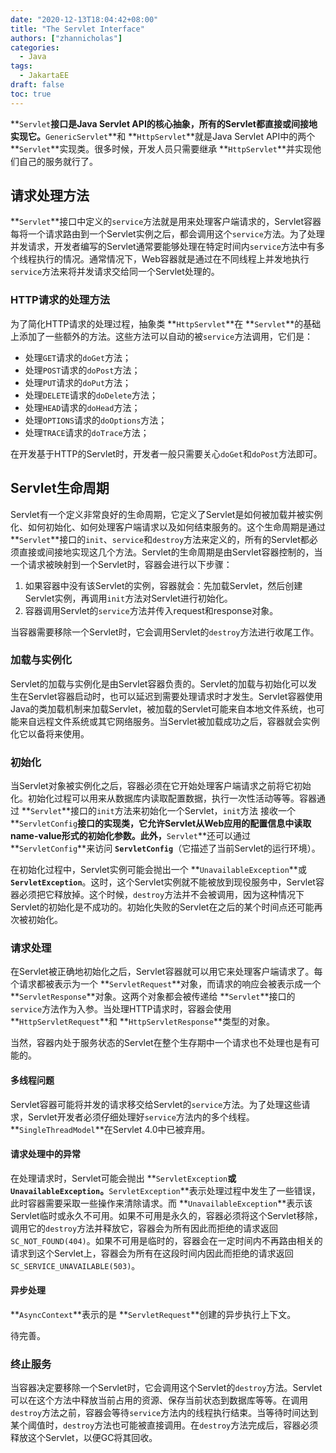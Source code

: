 ```yaml
---
date: "2020-12-13T18:04:42+08:00"
title: "The Servlet Interface"
authors: ["zhannicholas"]
categories:
  - Java
tags:
  - JakartaEE
draft: false
toc: true
---
```

**`Servlet`**接口是Java Servlet API的核心抽象，所有的Servlet都直接或间接地实现它。**`GenericServlet`**和 **`HttpServlet`**就是Java Servlet API中的两个 **`Servlet`**实现类。很多时候，开发人员只需要继承 **`HttpServlet`**并实现他们自己的服务就行了。

## 请求处理方法
**`Servlet`**接口中定义的`service`方法就是用来处理客户端请求的，Servlet容器每将一个请求路由到一个Servlet实例之后，都会调用这个`service`方法。为了处理并发请求，开发者编写的Servlet通常要能够处理在特定时间内`service`方法中有多个线程执行的情况。通常情况下，Web容器就是通过在不同线程上并发地执行`service`方法来将并发请求交给同一个Servlet处理的。

### HTTP请求的处理方法
为了简化HTTP请求的处理过程，抽象类 **`HttpServlet`**在 **`Servlet`**的基础上添加了一些额外的方法。这些方法可以自动的被`service`方法调用，它们是：
* 处理`GET`请求的`doGet`方法；
* 处理`POST`请求的`doPost`方法；
* 处理`PUT`请求的`doPut`方法；
* 处理`DELETE`请求的`doDelete`方法；
* 处理`HEAD`请求的`doHead`方法；
* 处理`OPTIONS`请求的`doOptions`方法；
* 处理`TRACE`请求的`doTrace`方法；

在开发基于HTTP的Servlet时，开发者一般只需要关心`doGet`和`doPost`方法即可。

## Servlet生命周期
Servlet有一个定义非常良好的生命周期，它定义了Servlet是如何被加载并被实例化、如何初始化、如何处理客户端请求以及如何结束服务的。这个生命周期是通过 **`Servlet`**接口的`init`、`service`和`destroy`方法来定义的，所有的Servlet都必须直接或间接地实现这几个方法。Servlet的生命周期是由Servlet容器控制的，当一个请求被映射到一个Servlet时，容器会进行以下步骤：
1. 如果容器中没有该Servlet的实例，容器就会：先加载Servlet，然后创建Servlet实例，再调用`init`方法对Servlet进行初始化。
2. 容器调用Servlet的`service`方法并传入request和response对象。

当容器需要移除一个Servlet时，它会调用Servlet的`destroy`方法进行收尾工作。

### 加载与实例化
Servlet的加载与实例化是由Servlet容器负责的。Servlet的加载与初始化可以发生在Servlet容器启动时，也可以延迟到需要处理请求时才发生。Servlet容器使用Java的类加载机制来加载Servlet，被加载的Servlet可能来自本地文件系统，也可能来自远程文件系统或其它网络服务。当Servlet被加载成功之后，容器就会实例化它以备将来使用。

### 初始化
当Servlet对象被实例化之后，容器必须在它开始处理客户端请求之前将它初始化。初始化过程可以用来从数据库内读取配置数据，执行一次性活动等等。容器通过 **`Servlet`**接口的`init`方法来初始化一个Servlet，`init`方法 接收一个 **`ServletConfig`**接口的实现类，它允许Servlet从Web应用的配置信息中读取name-value形式的初始化参数。此外，**`Servlet`**还可以通过 **`ServletConfig`**来访问 **`ServletConfig`**（它描述了当前Servlet的运行环境）。

在初始化过程中，Servlet实例可能会抛出一个 **`UnavailableException`**或 **`ServletException`**。这时，这个Servlet实例就不能被放到现役服务中，Servlet容器必须把它释放掉。这个时候，`destroy`方法并不会被调用，因为这种情况下Servlet的初始化是不成功的。初始化失败的Servlet在之后的某个时间点还可能再次被初始化。

### 请求处理
在Servlet被正确地初始化之后，Servlet容器就可以用它来处理客户端请求了。每个请求都被表示为一个 **`ServletRequest`**对象，而请求的响应会被表示成一个 **`ServletResponse`**对象。这两个对象都会被传递给 **`Servlet`**接口的`service`方法作为入参。当处理HTTP请求时，容器会使用 **`HttpServletRequest`**和 **`HttpServletResponse`**类型的对象。

当然，容器内处于服务状态的Servlet在整个生存期中一个请求也不处理也是有可能的。

#### 多线程问题
Servlet容器可能将并发的请求移交给Servlet的`service`方法。为了处理这些请求，Servlet开发者必须仔细处理好`service`方法内的多个线程。**`SingleThreadModel`**在Servlet 4.0中已被弃用。

#### 请求处理中的异常
在处理请求时，Servlet可能会抛出 **`ServletException`**或 **`UnavailableException`**。**`ServletException`**表示处理过程中发生了一些错误，此时容器需要采取一些操作来清除请求。而 **`UnavailableException`**表示该Servlet临时或永久不可用。如果不可用是永久的，容器必须将这个Servlet移除，调用它的`destroy`方法并释放它，容器会为所有因此而拒绝的请求返回`SC_NOT_FOUND(404)`。如果不可用是临时的，容器会在一定时间内不再路由相关的请求到这个Servlet上，容器会为所有在这段时间内因此而拒绝的请求返回`SC_SERVICE_UNAVAILABLE(503)`。

#### 异步处理
**`AsyncContext`**表示的是 **`ServletRequest`**创建的异步执行上下文。

待完善。

### 终止服务
当容器决定要移除一个Servlet时，它会调用这个Servlet的`destroy`方法。Servlet可以在这个方法中释放当前占用的资源、保存当前状态到数据库等等。在调用`destroy`方法之前，容器会等待`service`方法内的线程执行结束。当等待时间达到某个阈值时，`destroy`方法也可能被直接调用。在`destroy`方法完成后，容器必须释放这个Servlet，以便GC将其回收。